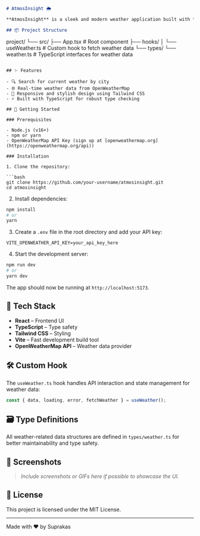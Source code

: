   

```markdown
# AtmosInsight 🌦️

**AtmosInsight** is a sleek and modern weather application built with **React**, **Tailwind CSS**, and the **OpenWeatherMap API**. It provides real-time weather updates in a clean, responsive UI.

## 📦 Project Structure

```

project/
└── src/
├── App.tsx               # Root component
├── hooks/
│   └── useWeather.ts     # Custom hook to fetch weather data
└── types/
└── weather.ts        # TypeScript interfaces for weather data

````

## ✨ Features

- 🔍 Search for current weather by city
- 🌐 Real-time weather data from OpenWeatherMap
- 🎨 Responsive and stylish design using Tailwind CSS
- ⚡ Built with TypeScript for robust type checking

## 🚀 Getting Started

### Prerequisites

- Node.js (v16+)
- npm or yarn
- OpenWeatherMap API Key (sign up at [openweathermap.org](https://openweathermap.org/api))

### Installation

1. Clone the repository:

```bash
git clone https://github.com/your-username/atmosinsight.git
cd atmosinsight
````

2. Install dependencies:

```bash
npm install
# or
yarn
```

3. Create a `.env` file in the root directory and add your API key:

```
VITE_OPENWEATHER_API_KEY=your_api_key_here
```

4. Start the development server:

```bash
npm run dev
# or
yarn dev
```

The app should now be running at `http://localhost:5173`.

## 🧠 Tech Stack

* **React** – Frontend UI
* **TypeScript** – Type safety
* **Tailwind CSS** – Styling
* **Vite** – Fast development build tool
* **OpenWeatherMap API** – Weather data provider

## 🛠️ Custom Hook

The `useWeather.ts` hook handles API interaction and state management for weather data:

```ts
const { data, loading, error, fetchWeather } = useWeather();
```

## 🗃️ Type Definitions

All weather-related data structures are defined in `types/weather.ts` for better maintainability and type safety.

## 📸 Screenshots

> *Include screenshots or GIFs here if possible to showcase the UI.*

## 📄 License

This project is licensed under the MIT License.

---

Made with ❤️ by Suprakas



